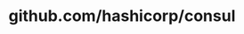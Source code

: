 ---
layout: post
title: github.com/hashicorp/consul
categories: link
tags: [انگلیسی, برنامه‌نویسی]
---